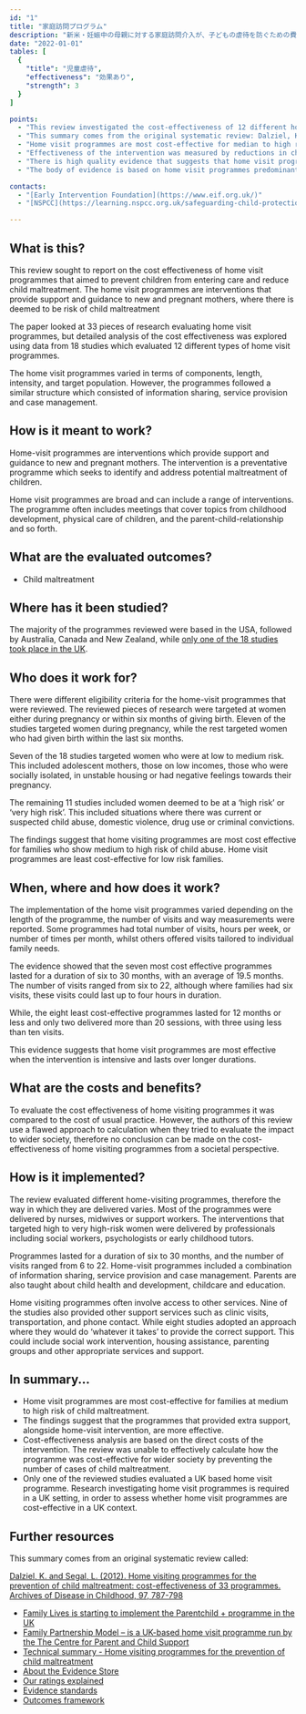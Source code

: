 ```yaml
---
id: "1"
title: "家庭訪問プログラム"
description: "新米・妊娠中の母親に対する家庭訪問介入が、子どもの虐待を防ぐための費用対効果の高い手段であるかどうかを評価する。"
date: "2022-01-01"
tables: [
  {
    "title": "児童虐待",
    "effectiveness": "効果あり",
    "strength": 3
  }
]

points:
  - "This review investigated the cost-effectiveness of 12 different home visit programmes for new and pregnant mothers"
  - "This summary comes from the original systematic review: Dalziel, K., & Segal, L. (2012). Home visiting programmes for the prevention of child maltreatment: cost-effectiveness of 33 programmes. Archives of disease in childhood, 97(9), 787-798"
  - "Home visit programmes are most cost-effective for median to high risk families"
  - "Effectiveness of the intervention was measured by reductions in child maltreatment"
  - "There is high quality evidence that suggests that home visit programmes prevent child maltreatment"
  - "The body of evidence is based on home visit programmes predominantly based in the USA, only one of the reviewed home visit programmes is based in the UK"

contacts:
  - "[Early Intervention Foundation](https://www.eif.org.uk/)"
  - "[NSPCC](https://learning.nspcc.org.uk/safeguarding-child-protection/early-help-early-intervention/)"

---
```


## What is this?
This review sought to report on the cost effectiveness of home visit programmes that aimed to prevent children from entering care and reduce child maltreatment. The home visit programmes are interventions that provide support and guidance to new and pregnant mothers, where there is deemed to be risk of child maltreatment

The paper looked at 33 pieces of research evaluating home visit programmes, but detailed analysis of the cost effectiveness was explored using data from 18 studies which evaluated 12 different types of home visit programmes.

The home visit programmes varied in terms of components, length, intensity, and target population. However, the programmes followed a similar structure which consisted of information sharing, service provision and case management.

## How is it meant to work?
Home-visit programmes are interventions which provide support and guidance to new and pregnant mothers. The intervention is a preventative programme which seeks to identify and address potential maltreatment of children.

Home visit programmes are broad and can include a range of interventions. The programme often includes meetings that cover topics from childhood development, physical care of children, and the parent-child-relationship and so forth.

## What are the evaluated outcomes?
- Child maltreatment

## Where has it been studied?
The majority of the programmes reviewed were based in the USA, followed by Australia, Canada and New Zealand, while [only one of the 18 studies took place in the UK](https://www.ncbi.nlm.nih.gov/pubmed/17068074).

## Who does it work for?
There were different eligibility criteria for the home-visit programmes that were reviewed. The reviewed pieces of research were targeted at women either during pregnancy or within six months of giving birth. Eleven of the studies targeted women during pregnancy, while the rest targeted women who had given birth within the last six months.

Seven of the 18 studies targeted women who were at low to medium risk. This included adolescent mothers, those on low incomes, those who were socially isolated, in unstable housing or had negative feelings towards their pregnancy.

The remaining 11 studies included women deemed to be at a ‘high risk’ or ‘very high risk’. This included situations where there was current or suspected child abuse, domestic violence, drug use or criminal convictions.

The findings suggest that home visiting programmes are most cost effective for families who show medium to high risk of child abuse. Home visit programmes are least cost-effective for low risk families.

## When, where and how does it work?
The implementation of the home visit programmes varied depending on the length of the programme, the number of visits and way measurements were reported. Some programmes had total number of visits, hours per week, or number of times per month, whilst others offered visits tailored to individual family needs.

The evidence showed that the seven most cost effective programmes lasted for a duration of six to 30 months, with an average of 19.5 months. The number of visits ranged from six to 22, although where families had six visits, these visits could last up to four hours in duration.

While, the eight least cost-effective programmes lasted for 12 months or less and only two delivered more than 20 sessions, with three using less than ten visits.

This evidence suggests that home visit programmes are most effective when the intervention is intensive and lasts over longer durations.

## What are the costs and benefits?
To evaluate the cost effectiveness of home visiting programmes it was compared to the cost of usual practice. However, the authors of this review use a flawed approach to calculation when they tried to evaluate the impact to wider society, therefore no conclusion can be made on the cost-effectiveness of home visiting programmes from a societal perspective.

## How is it implemented?
The review evaluated different home-visiting programmes, therefore the way in which they are delivered varies. Most of the programmes were delivered by  nurses, midwives or support workers. The interventions that targeted high to very high-risk women were delivered by professionals including social workers, psychologists or early childhood tutors.

Programmes lasted for a duration of six to 30 months, and the number of visits ranged from 6 to 22. Home-visit programmes included a combination of information sharing, service provision and case management. Parents are also taught about child health and development, childcare and education.

Home visiting programmes often involve access to other services. Nine of the studies also provided other support services such as clinic visits, transportation, and phone contact. While eight studies adopted an approach where they would do ‘whatever it takes’ to provide the correct support. This could include social work intervention, housing assistance, parenting groups and other appropriate services and support.

## In summary...
- Home visit programmes are most cost-effective for families at medium to high risk of child maltreatment.
- The findings suggest that the programmes that provided extra support, alongside home-visit intervention, are more effective.
- Cost-effectiveness analysis are based on the direct costs of the intervention. The review was unable to effectively calculate how the programme was cost-effective for wider society by preventing the number of cases of child maltreatment.
- Only one of the reviewed studies evaluated a UK based home visit programme. Research investigating home visit programmes is required in a UK setting, in order to assess whether home visit programmes are cost-effective in a UK context.

## Further resources
This summary comes from an original systematic review called:

[Dalziel, K. and Segal, L. (2012). Home visiting programmes for the prevention of child maltreatment: cost-effectiveness of 33 programmes. Archives of Disease in Childhood, 97, 787-798](https://onlinelibrary.wiley.com/doi/abs/10.1111/cch.12006)

- [Family Lives is starting to implement the Parentchild + programme in the UK](https://www.familylives.org.uk/about/our-services/parent-child-home-programme/)
- [Family Partnership Model – is a UK-based home visit programme run by the The Centre for Parent and Child Support](http://www.cpcs.org.uk/index.php?page=about-family-partnership-model)
- [Technical summary - Home visiting programmes for the prevention of child maltreatment](http://whatworks-csc.org.uk/wp-content/uploads/WWCSC_EMMIE_Summary_home_visitation_programmes_for_the_prevention_of_child_maltreatment_Nov_2019.pdf)
- [About the Evidence Store](https://whatworks-csc.org.uk/evidence-store/about-the-evidence-store/)
- [Our ratings explained](https://whatworks-csc.org.uk/evidence-store/our-ratings-explained/)
- [Evidence standards](https://whatworks-csc.org.uk/evidence-store/evidence-standards/)
- [Outcomes framework](https://whatworks-csc.org.uk/research/outcomes-framework-for-research/)